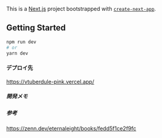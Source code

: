 This is a [Next.js](https://nextjs.org/) project bootstrapped with [`create-next-app`](https://github.com/vercel/next.js/tree/canary/packages/create-next-app).

## Getting Started
```bash
npm run dev
# or
yarn dev
```


#### デプロイ先
https://vtuberdule-pink.vercel.app/


##### 開発メモ


##### 参考
https://zenn.dev/eternaleight/books/fedd5f1ce2f9fc
